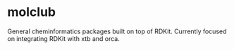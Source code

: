 # molclub
General cheminformatics packages built on top of RDKit. Currently focused on integrating RDKit with xtb and orca.
